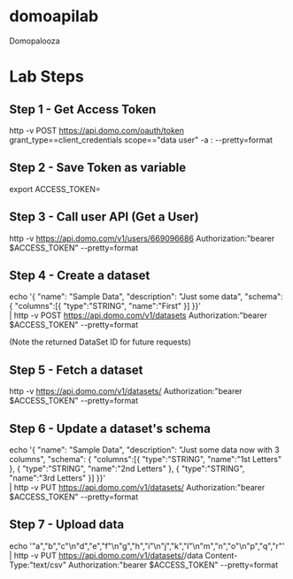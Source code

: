 # domoapilab
Domopalooza

# Lab Steps

## Step 1 - Get Access Token

http -v POST https://api.domo.com/oauth/token grant_type==client_credentials scope=="data user" -a <client id>:<client secret> --pretty=format

## Step 2 - Save Token as variable

export ACCESS_TOKEN=<access token>

## Step 3 - Call user API (Get a User)

http -v https://api.domo.com/v1/users/669096686 Authorization:"bearer $ACCESS_TOKEN" --pretty=format

## Step 4 - Create a dataset

echo '{ "name": "Sample Data", "description": "Just some data", "schema": { "columns":[{ "type":"STRING", "name":"First" }] }}' \
 | http -v POST https://api.domo.com/v1/datasets Authorization:"bearer $ACCESS_TOKEN" --pretty=format

(Note the returned DataSet ID for future requests)

## Step 5 - Fetch a dataset

http -v https://api.domo.com/v1/datasets/<dataset id> Authorization:"bearer $ACCESS_TOKEN" --pretty=format

## Step 6 - Update a dataset's schema

echo '{ "name": "Sample Data", "description": "Just some data now with 3 columns", 
 "schema": { "columns":[{ "type":"STRING", "name":"1st Letters" }, { "type":"STRING", "name":"2nd Letters" }, { "type":"STRING", "name":"3rd Letters" }] }}' \
  | http -v PUT https://api.domo.com/v1/datasets/<dataset id> Authorization:"bearer $ACCESS_TOKEN" --pretty=format

## Step 7 - Upload data

echo '"a","b","c"\n"d","e","f"\n"g","h","i"\n"j","k","l"\n"m","n","o"\n"p","q","r"' \
  | http -v PUT https://api.domo.com/v1/datasets/<dataset id>/data Content-Type:"text/csv" Authorization:"bearer $ACCESS_TOKEN" --pretty=format

<pre>
